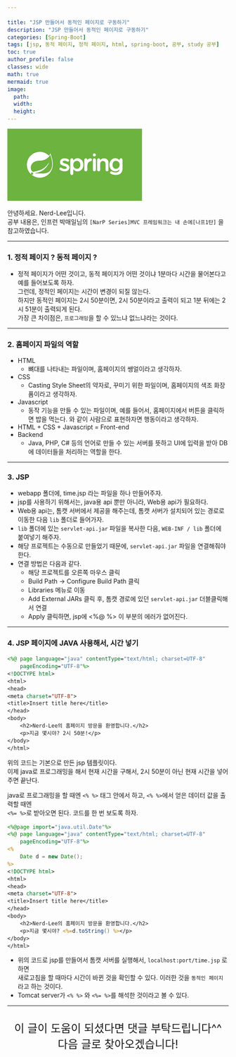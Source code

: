 ```yaml
---

title: "JSP 만들어서 동적인 페이지로 구동하기"
description: "JSP 만들어서 동적인 페이지로 구동하기"
categories: [Spring-Boot]
tags: [jsp, 동적 페이지, 정적 페이지, html, spring-boot, 공부, study 공부]
toc: true
author_profile: false
classes: wide
math: true
mermaid: true
image:
  path: 
  width: 
  height:
---
```


![](/assets/img/etc/javaspring.png)

안녕하세요. Nerd-Lee입니다.<br>
공부 내용은, 인프런 박매일님의
`[NarP Series]MVC 프레임워크는 내 손에[나프1탄]` 을 참고하였습니다.

---

### 1. 정적 페이지 ? 동적 페이지 ?

- 정적 페이지가 어떤 것이고, 동적 페이지가 어떤 것이냐
1분마다 시간을 물어본다고 예를 들어보도록 하자.<br>
그런데, 정적인 페이지는 시간이 변경이 되질 않는다.<br>
하지만 동적인 페이지는 2시 50분이면, 2시 50분이라고 출력이 되고 1분 뒤에는 2시 51분이 출력되게 된다.<br>
가장 큰 차이점은, `프로그래밍`을 할 수 있느냐 없느냐라는 것이다.

---

### 2. 홈페이지 파일의 역할

- HTML
	- 뼈대를 나타내는 파일이며, 홈페이지의 쌩얼이라고 생각하자.
- CSS
	- Casting Style Sheet의 약자로, 꾸미기 위한 파일이며, 홈페이지의 색조 화장품이라고 생각하자.
- Javascript
	- 동작 기능을 만들 수 있는 파일이며, 예를 들어서, 홈페이지에서 버튼을 클릭하면 밥을 먹는다. 와 같이 사람으로 표현하자면 행동이라고 생각하자.
- HTML + CSS + Javascript = Front-end
- Backend
	- Java, PHP, C# 등의 언어로 만들 수 있는 서버를 뜻하고 UI에 입력을 받아 DB에 데이터들을 처리하는 역할을 한다.

---

### 3. JSP

- webapp 폴더에, time.jsp 라는 파일을 하나 만들어주자.
- jsp를 사용하기 위해서는, java용 api 뿐만 아니라, Web용 api가 필요하다.
- Web용 api는, 톰캣 서버에서 제공을 해주는데, 톰캣 서버가 설치되어 있는 경로로 이동한 다음 `lib` 폴더로 들어가자.
- `lib` 폴더에 있는 `servlet-api.jar` 파일을 복사한 다음, `WEB-INF / lib` 폴더에 붙여넣기 해주자.
- 해당 프로젝트는 수동으로 만들었기 때문에, `servlet-api.jar` 파일을 연결해줘야 한다.
- 연결 방법은 다음과 같다.
	- 해당 프로젝트를 오른쪽 마우스 클릭
	- Build Path -> Configure Build Path 클릭
	- Libraries 메뉴로 이동
	- Add External JARs 클릭 후, 톰캣 경로에 있던 `servlet-api.jar` 더블클릭해서 연결
	- Apply 클릭하면, jsp에 <%@ %> 이 부분의 에러가 없어진다.

---

### 4. JSP 페이지에 JAVA 사용해서, 시간 넣기

```jsp
<%@ page language="java" contentType="text/html; charset=UTF-8"
	pageEncoding="UTF-8"%>
<!DOCTYPE html>
<html>
<head>
<meta charset="UTF-8">
<title>Insert title here</title>
</head>
<body>
	<h2>Nerd-Lee의 홈페이지 방문을 환영합니다.</h2>
	<p>지금 몇시야? 2시 50분!</p>
</body>
</html>
```

위의 코드는 기본으로 만든 jsp 템플릿이다.<br>
이제 java로 프로그래밍을 해서 현재 시간을 구해서, 2시 50분이 아닌 현재 시간을 넣어주면 끝난다.

java로 프로그래밍을 할 때엔 `<% %>` 태그 안에서 하고, `<% %>`에서 얻은 데이터 값을 출력할 때엔<br>
`<%= %>`로 받아오면 된다. 코드를 한 번 보도록 하자.

```jsp
<%@page import="java.util.Date"%>
<%@ page language="java" contentType="text/html; charset=UTF-8"
	pageEncoding="UTF-8"%>
<%
	Date d = new Date();
%>
<!DOCTYPE html>
<html>
<head>
<meta charset="UTF-8">
<title>Insert title here</title>
</head>
<body>
	<h2>Nerd-Lee의 홈페이지 방문을 환영합니다.</h2>
	<p>지금 몇시야? <%=d.toString() %></p>
</body>
</html>
```

- 위의 코드로 jsp를 만들어서 톰캣 서버를 실행해서, `localhost:port/time.jsp` 로 하면<br>
새로고침을 할 때마다 시간이 바뀐 것을 확인할 수 있다. 이러한 것을 `동적인 페이지`라고 하는 것이다.
- Tomcat server가 `<% %>` 와 `<%= %>`를 해석한 것이라고 볼 수 있다.

---

<br>

<div style="font-size:25px; text-align:center">
이 글이 도움이 되셨다면 댓글 부탁드립니다^^<br>
다음 글로 찾아오겠습니다!

</div>
